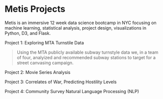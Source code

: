 # Metis Projects

Metis is an immersive 12 week data science bootcamp in NYC focusing on machine learning,  statistical analysis, project design,
visualizations in Python, D3, and Flask.  

Project 1: Exploring MTA Turnstile Data  
>Using the MTA publicly available subway turnstyle data we, in a team of four, analyized and recommended subway stations to target for a street canvasing campaign.

Project 2: Movie Series Analysis 

Project 3: Correlates of War, Predicting Hostility Levels

Project 4: Community Survey Natural Language Processing (NLP)
